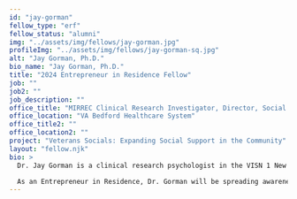 ```yaml
---
id: "jay-gorman"
fellow_type: "erf"
fellow_status: "alumni"
img: "../assets/img/fellows/jay-gorman.jpg"
profileImg: "../assets/img/fellows/jay-gorman-sq.jpg"
alt: "Jay Gorman, Ph.D."
bio_name: "Jay Gorman, Ph.D."
title: "2024 Entrepreneur in Residence Fellow"
job: ""
job2: ""
job_description: ""
office_title: "MIRREC Clinical Research Investigator, Director, Social Reintegration Research Program"
office_location: "VA Bedford Healthcare System"
office_title2: ""
office_location2: ""
project: "Veterans Socials: Expanding Social Support in the Community"
layout: "fellow.njk"
bio: >
  Dr. Jay Gorman is a clinical research psychologist in the VISN 1 New England Mental Illness Research, Education, and Clinical (MIRREC) Center and Director of the Social Reintegration Research Program at the VA Bedford Healthcare System. He also serves as an Assistant Professor at the Boston University School of Medicine and on several treatment related committees within and outside of VA. Dr. Gorman received seed funding through the VHA Shark Tank Competition to boost community reintegration for Veterans seeking independent living. Since then, Dr. Gorman has continued to develop and improve social reintegration programs and offerings for Veterans.

  As an Entrepreneur in Residence, Dr. Gorman will be spreading awareness of the need for increased social reintegration services and programs across VA facilities and identifying new facilities to spread his programs to. He will be creating a multidisciplinary stakeholder collaboration plan, disseminating Veterans Social guidance to external VA collaborators, and decreasing loneliness and increasing social support systems for Veterans across the U.S.
---
```

